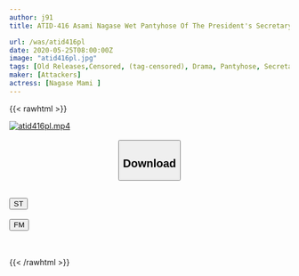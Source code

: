 ```yaml
---
author: j91
title: ATID-416 Asami Nagase Wet Pantyhose Of The President's Secretary

url: /was/atid416pl
date: 2020-05-25T08:00:00Z
image: "atid416pl.jpg"
tags: [Old Releases,Censored, (tag-censored), Drama, Pantyhose, Secretary, Solowork]
maker: [Attackers]
actress: [Nagase Mami ]
---
```



{{< rawhtml >}}

<div class="video" data-videoid="01Yb6wae1bCbrKB">
    <a href="javascript:;">
        <img src="/was/atid416pl/atid416pl.jpg" width="WIDTH" height="HEIGHT" alt="atid416pl.mp4" loading="lazy">
    </a>
</div>

<script type="text/javascript" src="https://j91.asia/asset/on-demand-st.js"></script>

<br>
  <link rel="stylesheet" href="https://j91.asia/asset/bs5.css">
  
  <center>
  <button class="btn btn-primary" type="button" data-bs-toggle="collapse" data-bs-target=".multi-collapse" aria-expanded="false" aria-controls="multiCollapseExample1 multiCollapseExample2"><h2>Download</h2></button></center>
</p>
<div class="row">
  <div class="col">
    <div class="collapse multi-collapse" id="multiCollapseExample1">
      <div class="card card-body">
	      	      <br>
<div class="buttons">  
<a href="https://streamtape.to/v/01Yb6wae1bCbrKB" target="_blank"><button class="btn-hover color-3"><i class="fa fa-download"></i> ST</button></a></div>
    </div>
  </div>
</div>
  <div class="col">
    <div class="collapse multi-collapse" id="multiCollapseExample2">
      <div class="card card-body">
	      <br>
<div class="buttons">
    <a href="https://filemoon.sx/d/bb0swun8rdwg" target="_blank"><button class="btn-hover color-8"><i class="fa fa-download"></i> FM</button></a></div>
<br><br>
      </div>
    </div>
  </div>
</div>

{{< /rawhtml >}}